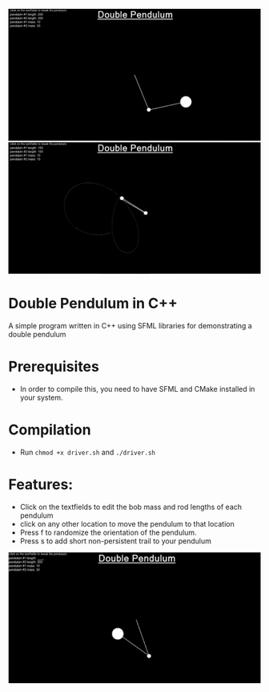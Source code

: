 ![gif](data/lec.gif)
![gif](data/streak.gif)

# Double Pendulum in C++
A simple program written in C++ using SFML libraries for demonstrating a double pendulum

# Prerequisites
* In order to compile this, you need to have SFML and CMake installed in your system.

# Compilation
* Run `chmod +x driver.sh` and `./driver.sh`

# Features:
* Click on the textfields to edit the bob mass and rod lengths of each pendulum
* click on any other location to move the pendulum to that location
* Press f to randomize the orientation of the pendulum.
* Press s to add short non-persistent trail to your pendulum

![Screenshot](data/screenshot.png?raw=true)

